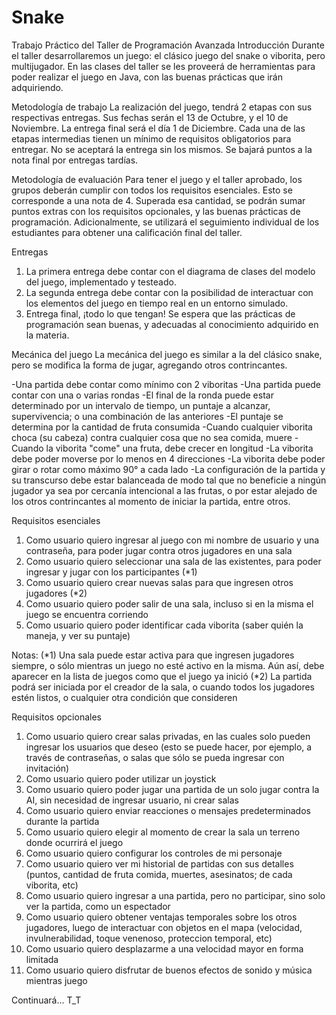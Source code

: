 # Snake

Trabajo Práctico del Taller de Programación Avanzada
Introducción
Durante el taller desarrollaremos un juego: el clásico juego del snake o viborita, pero multijugador. En las clases del taller se les proveerá de herramientas para poder realizar el juego en Java, con las buenas prácticas que irán adquiriendo.

Metodología de trabajo
La realización del juego, tendrá 2 etapas con sus respectivas entregas. Sus fechas serán el 13 de Octubre, y el 10 de Noviembre. La entrega final será el día 1 de Diciembre. Cada una de las etapas intermedias tienen un mínimo de requisitos obligatorios para entregar. No se aceptará la entrega sin los mismos. Se bajará puntos a la nota final por entregas tardías.

Metodología de evaluación
Para tener el juego y el taller aprobado, los grupos deberán cumplir con todos los requisitos esenciales. Esto se corresponde a una nota de 4. Superada esa cantidad, se podrán sumar puntos extras con los requisitos opcionales, y las buenas prácticas de programación. Adicionalmente, se utilizará el seguimiento individual de los estudiantes para obtener una calificación final del taller.

Entregas
1. La primera entrega debe contar con el diagrama de clases del modelo del juego, implementado y testeado.
2. La segunda entrega debe contar con la posibilidad de interactuar con los elementos del juego en tiempo real en un entorno simulado.
3. Entrega final, ¡todo lo que tengan!
Se espera que las prácticas de programación sean buenas, y adecuadas al conocimiento adquirido en la materia.

Mecánica del juego
La mecánica del juego es similar a la del clásico snake, pero se modifica la forma de jugar, agregando otros contrincantes.

-Una partida debe contar como mínimo con 2 viboritas
-Una partida puede contar con una o varias rondas
-El final de la ronda puede estar determinado por un intervalo de tiempo, un puntaje a alcanzar, supervivencia; o una combinación de las anteriores
-El puntaje se determina por la cantidad de fruta consumida
-Cuando cualquier viborita choca (su cabeza) contra cualquier cosa que no sea comida, muere
-Cuando la viborita "come" una fruta, debe crecer en longitud
-La viborita debe poder moverse por lo menos en 4 direcciones
-La viborita debe poder girar o rotar como máximo 90° a cada lado
-La configuración de la partida y su transcurso debe estar balanceada de modo tal que no beneficie a ningún jugador ya sea por cercanía intencional a las frutas, o por estar alejado de los otros contrincantes al momento de iniciar la partida, entre otros.

Requisitos esenciales
1. Como usuario quiero ingresar al juego con mi nombre de usuario y una contraseña, para poder jugar contra otros jugadores en una sala
2. Como usuario quiero seleccionar una sala de las existentes, para poder ingresar y jugar con los participantes (*1)
3. Como usuario quiero crear nuevas salas para que ingresen otros jugadores (*2)
4. Como usuario quiero poder salir de una sala, incluso si en la misma el juego se encuentra corriendo
5. Como usuario quiero poder identificar cada viborita (saber quién la maneja, y ver su puntaje)

Notas:
(*1) Una sala puede estar activa para que ingresen jugadores siempre, o sólo mientras un juego no esté activo en la misma. Aún así, debe aparecer en la lista de juegos como que el juego ya inició
(*2) La partida podrá ser iniciada por el creador de la sala, o cuando todos los jugadores estén listos, o cualquier otra condición que consideren

Requisitos opcionales
1. Como usuario quiero crear salas privadas, en las cuales solo pueden ingresar los usuarios que deseo (esto se puede hacer, por ejemplo, a través de contraseñas, o salas que sólo se pueda ingresar con invitación)
2. Como usuario quiero poder utilizar un joystick
3. Como usuario quiero poder jugar una partida de un solo jugar contra la AI, sin necesidad de ingresar usuario, ni crear salas
4. Como usuario quiero enviar reacciones o mensajes predeterminados durante la partida
5. Como usuario quiero elegir al momento de crear la sala un terreno donde ocurrirá el juego
6. Como usuario quiero configurar los controles de mi personaje
7. Como usuario quiero ver mi historial de partidas con sus detalles (puntos, cantidad de fruta comida, muertes, asesinatos; de cada viborita, etc)
8. Como usuario quiero ingresar a una partida, pero no participar, sino solo ver la partida, como un espectador
9. Como usuario quiero obtener ventajas temporales sobre los otros jugadores, luego de interactuar con objetos en el mapa (velocidad, invulnerabilidad, toque venenoso, proteccion temporal, etc)
10. Como usuario quiero desplazarme a una velocidad mayor en forma limitada
11. Como usuario quiero disfrutar de buenos efectos de sonido y música mientras juego

Continuará... T_T
